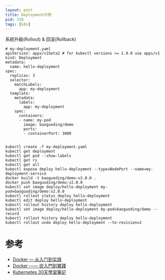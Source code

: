 ```yaml
---
layout: post
title: Deployment示例
pid: 338
tags: [k8s]
---
```


系統升級(Rollout) & 回滚(Rollback)

```demo
# my-deployment.yaml
apiVersion: apps/v1beta2 # for kubectl versions >= 1.9.0 use apps/v1
kind: Deployment
metadata:
  name: hello-deployment
spec:
  replicas: 3
  selector:
    matchLabels:
      app: my-deployment
  template:
    metadata:
      labels:
        app: my-deployment
    spec:
      containers:
      - name: my-pod
        image: baoguoding/demo
        ports:
        - containerPort: 3000


kubectl create -f my-deployment.yaml
kubectl get deployment
kubectl get pod --show-labels
kubectl get rs
kubectl get all
kubectl expose deploy hello-deployment --type=NodePort --name=my-deployment-service
docker build -t baoguoding/demo:v2.0.0 .
docker push baoguoding/demo:v2.0.0
kubectl set image deploy/hello-deployment my-pod=baoguoding/demo:v2.0.0
kubectl rollout status deploy hello-deployment
kubectl edit deploy hello-deployment
kubectl rollout history deploy hello-deployment
kubectl set image deploy/hello-deployment my-pod=baoguoding/demo --record
kubectl rollout history deploy hello-deployment
kubectl rollout undo deploy hello-deployment --to-revision=2
```

# 参考

+ [Docker — 从入门到实践](https://github.com/yeasy/docker_practice/)
+ [Docker —— 從入門到實踐](https://philipzheng.gitbooks.io/docker_practice/content/)
+ [Kubernetes 30天學習筆記](https://github.com/zxcvbnius/k8s-30-day-sharing)